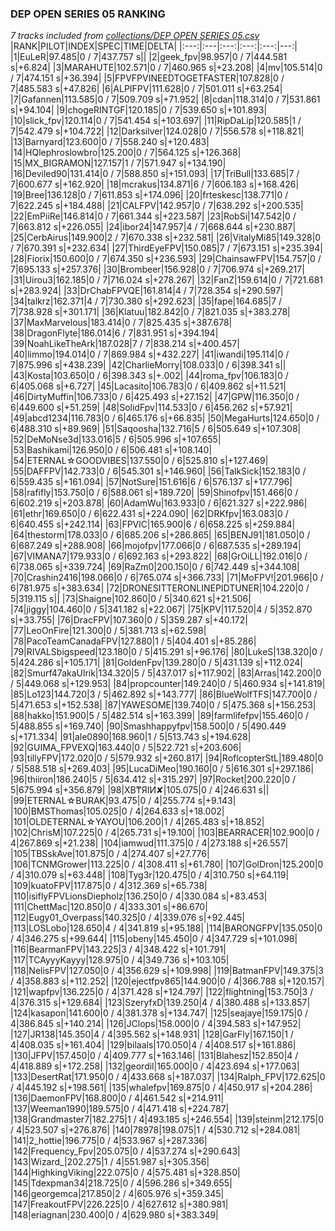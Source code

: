 ### DEP OPEN SERIES 05 RANKING
*7 tracks included from [collections/DEP OPEN SERIES 05.csv](/collections/DEP%20OPEN%20SERIES%2005.csv)*
|RANK|PILOT|INDEX|SPEC|TIME|DELTA|
|:---:|:---|:---:|:---:|:---:|---:|
|1|EuLeR|97.485|0 / 7|437.757 s||
|2|geek_fpv|98.957|0 / 7|444.581 s|+6.824|
|3|MARAHUTE|102.571|0 / 7|460.965 s|+23.208|
|4|mv|105.514|0 / 7|474.151 s|+36.394|
|5|FPVFPVINEEDTOGETFASTER|107.828|0 / 7|485.583 s|+47.826|
|6|ALPIFPV|111.628|0 / 7|501.011 s|+63.254|
|7|Gafannen|113.585|0 / 7|509.709 s|+71.952|
|8|cdan|118.314|0 / 7|531.861 s|+94.104|
|9|chogeRINTGF|120.185|0 / 7|539.650 s|+101.893|
|10|slick_fpv|120.114|0 / 7|541.454 s|+103.697|
|11|RipDaLip|120.585|1 / 7|542.479 s|+104.722|
|12|Darksilver|124.028|0 / 7|556.578 s|+118.821|
|13|Barnyard|123.600|0 / 7|558.240 s|+120.483|
|14|HQlephroslowbro|125.200|0 / 7|564.125 s|+126.368|
|15|MX_BIGRAMON|127.157|1 / 7|571.947 s|+134.190|
|16|Deviled90|131.414|0 / 7|588.850 s|+151.093|
|17|TriBull|133.685|7 / 7|600.677 s|+162.920|
|18|mcrakus|134.871|6 / 7|606.183 s|+168.426|
|19|Bree|136.128|0 / 7|611.853 s|+174.096|
|20|frteskesc|138.771|0 / 7|622.245 s|+184.488|
|21|CALFPV|142.957|0 / 7|638.292 s|+200.535|
|22|EmPiiRe|146.814|0 / 7|661.344 s|+223.587|
|23|RobSi|147.542|0 / 7|663.812 s|+226.055|
|24|ibor24|147.957|4 / 7|668.644 s|+230.887|
|25|CerbAirus|149.900|2 / 7|670.338 s|+232.581|
|26|VitalyMi85|149.328|0 / 7|670.391 s|+232.634|
|27|ThirdEyeFPV|150.085|7 / 7|673.151 s|+235.394|
|28|Fiorix|150.600|0 / 7|674.350 s|+236.593|
|29|ChainsawFPV|154.757|0 / 7|695.133 s|+257.376|
|30|Brombeer|156.928|0 / 7|706.974 s|+269.217|
|31|Uirou3|162.185|0 / 7|716.024 s|+278.267|
|32|FanZ|159.614|0 / 7|721.681 s|+283.924|
|33|DrChabFPVQE|161.814|4 / 7|728.354 s|+290.597|
|34|talkrz|162.371|4 / 7|730.380 s|+292.623|
|35|fape|164.685|7 / 7|738.928 s|+301.171|
|36|Klatuu|182.842|0 / 7|821.035 s|+383.278|
|37|MaxMarvelous|183.414|0 / 7|825.435 s|+387.678|
|38|DragonFlyte|186.014|6 / 7|831.951 s|+394.194|
|39|NoahLikeTheArk|187.028|7 / 7|838.214 s|+400.457|
|40|limmo|194.014|0 / 7|869.984 s|+432.227|
|41|iwandi|195.114|0 / 7|875.996 s|+438.239|
|42|CharlieMorry|108.033|0 / 6|398.341 s||
|43|Kosta|103.650|0 / 6|398.343 s|+.002|
|44|roma_fpv|106.183|0 / 6|405.068 s|+6.727|
|45|Lacasito|106.783|0 / 6|409.862 s|+11.521|
|46|DirtyMuffin|106.733|0 / 6|425.493 s|+27.152|
|47|GPW|116.350|0 / 6|449.600 s|+51.259|
|48|SolidFpv|114.533|0 / 6|456.262 s|+57.921|
|49|abcd1234|116.783|0 / 6|465.176 s|+66.835|
|50|MegaHurts|124.650|0 / 6|488.310 s|+89.969|
|51|Saqoosha|132.716|5 / 6|505.649 s|+107.308|
|52|DeMoNse3d|133.016|5 / 6|505.996 s|+107.655|
|53|Bashikami|126.950|0 / 6|506.481 s|+108.140|
|54|ETERNAL☆GOODVIBES|137.550|0 / 6|525.810 s|+127.469|
|55|DAFFPV|142.733|0 / 6|545.301 s|+146.960|
|56|TalkSick|152.183|0 / 6|559.435 s|+161.094|
|57|NotSure|151.616|6 / 6|576.137 s|+177.796|
|58|rafifly|153.750|0 / 6|588.061 s|+189.720|
|59|Shinofpv|151.466|0 / 6|602.219 s|+203.878|
|60|AdamWu|163.933|0 / 6|621.327 s|+222.986|
|61|ethr|169.650|0 / 6|622.431 s|+224.090|
|62|DRKfpv|163.083|0 / 6|640.455 s|+242.114|
|63|FPVlC|165.900|6 / 6|658.225 s|+259.884|
|64|thestorm|178.033|0 / 6|685.206 s|+286.865|
|65|BENJ91|181.050|0 / 6|687.249 s|+288.908|
|66|mojofpv|177.066|0 / 6|687.535 s|+289.194|
|67|VIMANA7|179.933|0 / 6|692.163 s|+293.822|
|68|GrOiLL|192.016|0 / 6|738.065 s|+339.724|
|69|RaZm0|200.150|0 / 6|742.449 s|+344.108|
|70|Crashin2416|198.066|0 / 6|765.074 s|+366.733|
|71|MoFPV!|201.966|0 / 6|781.975 s|+383.634|
|72|DRONESITTERONLINEPIDTUNER|104.220|0 / 5|319.115 s||
|73|Shaigne|102.860|0 / 5|340.621 s|+21.506|
|74|jiggy|104.460|0 / 5|341.182 s|+22.067|
|75|KPV|117.520|4 / 5|352.870 s|+33.755|
|76|DracFPV|107.360|0 / 5|359.287 s|+40.172|
|77|LeoOnFire|121.300|0 / 5|381.713 s|+62.598|
|78|PacoTeamCanadaFPV|127.880|1 / 5|404.401 s|+85.286|
|79|RIVALSbigspeed|123.180|0 / 5|415.291 s|+96.176|
|80|LukeS|138.320|0 / 5|424.286 s|+105.171|
|81|GoldenFpv|139.280|0 / 5|431.139 s|+112.024|
|82|Smurf47akaUlrik|134.320|5 / 5|437.017 s|+117.902|
|83|Arras|142.200|0 / 5|449.068 s|+129.953|
|84|propcounter|149.240|0 / 5|460.934 s|+141.819|
|85|Lo123|144.720|3 / 5|462.892 s|+143.777|
|86|BlueWolfTFS|147.700|0 / 5|471.653 s|+152.538|
|87|YAWESOME|139.740|0 / 5|475.368 s|+156.253|
|88|hakko|151.900|5 / 5|482.514 s|+163.399|
|89|farmlifefpv|155.460|0 / 5|488.855 s|+169.740|
|90|Smashhappyfpv|158.500|0 / 5|490.449 s|+171.334|
|91|ale0890|168.960|1 / 5|513.743 s|+194.628|
|92|GUIMA_FPVEXQ|163.440|0 / 5|522.721 s|+203.606|
|93|tillyFPV|172.020|0 / 5|579.932 s|+260.817|
|94|RoflcopterStL|189.480|0 / 5|588.518 s|+269.403|
|95|LucaDiMeo|190.160|0 / 5|616.301 s|+297.186|
|96|thiiron|186.240|5 / 5|634.412 s|+315.297|
|97|Rocket|200.220|0 / 5|675.994 s|+356.879|
|98|XB₸ЯIИ✘|105.075|0 / 4|246.631 s||
|99|ETERNAL☆BURAK|93.475|0 / 4|255.774 s|+9.143|
|100|BMSThomas|105.025|0 / 4|264.633 s|+18.002|
|101|OLDETERNAL☆YAYOU|106.200|1 / 4|265.483 s|+18.852|
|102|ChrisM|107.225|0 / 4|265.731 s|+19.100|
|103|BEARRACER|102.900|0 / 4|267.869 s|+21.238|
|104|iamwud|111.375|0 / 4|273.188 s|+26.557|
|105|TBSskAve|101.875|0 / 4|274.407 s|+27.776|
|106|TCNMGrower|113.225|0 / 4|308.411 s|+61.780|
|107|GolDron|125.200|0 / 4|310.079 s|+63.448|
|108|Tyg3r|120.475|0 / 4|310.750 s|+64.119|
|109|kuatoFPV|117.875|0 / 4|312.369 s|+65.738|
|110|isiflyFPVLionsDiepholz|136.250|0 / 4|330.084 s|+83.453|
|111|ChettMac|120.850|0 / 4|333.301 s|+86.670|
|112|Eugy01_Overpass|140.325|0 / 4|339.076 s|+92.445|
|113|LOSLobo|128.650|4 / 4|341.819 s|+95.188|
|114|BARONGFPV|135.050|0 / 4|346.275 s|+99.644|
|115|obeny|145.450|0 / 4|347.729 s|+101.098|
|116|BearmanFPV|143.225|3 / 4|348.422 s|+101.791|
|117|TCAyyyKayyy|128.975|0 / 4|349.736 s|+103.105|
|118|NelisFPV|127.050|0 / 4|356.629 s|+109.998|
|119|BatmanFPV|149.375|3 / 4|358.883 s|+112.252|
|120|ejectfpv865|144.900|0 / 4|366.788 s|+120.157|
|121|wapfpv|136.225|0 / 4|371.428 s|+124.797|
|122|flightning|153.750|3 / 4|376.315 s|+129.684|
|123|SzeryfxD|139.250|4 / 4|380.488 s|+133.857|
|124|kasapon|141.600|0 / 4|381.378 s|+134.747|
|125|seajaye|159.175|0 / 4|386.845 s|+140.214|
|126|JClops|158.000|0 / 4|394.583 s|+147.952|
|127|JR138|145.350|4 / 4|395.562 s|+148.931|
|128|GarFly|167.150|1 / 4|408.035 s|+161.404|
|129|bilaals|170.050|4 / 4|408.517 s|+161.886|
|130|JFPV|157.450|0 / 4|409.777 s|+163.146|
|131|Blahesz|152.850|4 / 4|418.889 s|+172.258|
|132|geordil|165.000|0 / 4|423.694 s|+177.063|
|133|DesertRat|171.950|0 / 4|433.668 s|+187.037|
|134|Ralph_FPV|172.625|0 / 4|445.192 s|+198.561|
|135|whalefpv|169.875|0 / 4|450.917 s|+204.286|
|136|DaemonFPV|168.800|0 / 4|461.542 s|+214.911|
|137|Weeman1990|189.575|0 / 4|471.418 s|+224.787|
|138|Grandmaster7|182.275|1 / 4|493.185 s|+246.554|
|139|steinm|212.175|0 / 4|523.507 s|+276.876|
|140|78978|198.075|1 / 4|530.712 s|+284.081|
|141|2_hottie|196.775|0 / 4|533.967 s|+287.336|
|142|Frequency_Fpv|205.075|0 / 4|537.274 s|+290.643|
|143|Wizard_|202.275|1 / 4|551.987 s|+305.356|
|144|HighkingViking|222.075|0 / 4|575.481 s|+328.850|
|145|Tdexpman34|218.725|0 / 4|596.286 s|+349.655|
|146|georgemca|217.850|2 / 4|605.976 s|+359.345|
|147|FreakoutFPV|226.225|0 / 4|627.612 s|+380.981|
|148|eriagnan|230.400|0 / 4|629.980 s|+383.349|
